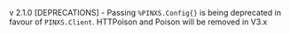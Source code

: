 v 2.1.0
[DEPRECATIONS] - Passing `%PINXS.Config{}` is being deprecated in favour of `PINXS.Client`.  HTTPoison and Poison will be removed in V3.x

